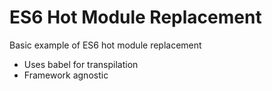# ES6 Hot Module Replacement

Basic example of ES6 hot module replacement

* Uses babel for transpilation
* Framework agnostic